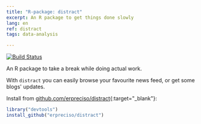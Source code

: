 ```yaml
---
title: "R-package: distract"
excerpt: An R package to get things done slowly
lang: en
ref: distract
tags: data-analysis

---
```


[![Build Status](https://travis-ci.org/erpreciso/distract.svg?branch=master)](https://travis-ci.org/erpreciso/distract)

An R package to take a break while doing actual work.

With `distract` you can easily browse your favourite news feed, or get some blogs' updates.

Install from [github.com/erpreciso/distract](https://github.com/erpreciso/distract){:target="_blank"}:

``` r
library("devtools")
install_github("erpreciso/distract")
```


